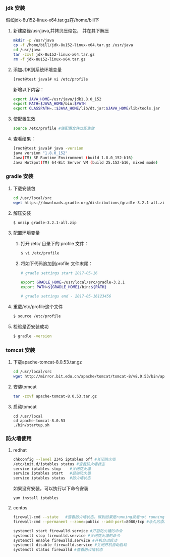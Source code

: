 ### **jdk 安装**
假如jdk-8u152-linux-x64.tar.gz在/home/bill下

1. 新建路径/usr/java,并拷贝压缩包， 并在其下解压 
    ```bash
    mkdir -p /usr/java
    cp -f /home/bill/jdk-8u152-linux-x64.tar.gz /usr/java
    cd /usr/java
    tar -zxvf jdk-8u152-linux-x64.tar.gz
    rm -f jdk-8u152-linux-x64.tar.gz
    ```
2. 添加JDK到系统环境变量 
    ```bash
    [root@test java]# vi /etc/profile 
    ```
    新增以下内容： 
    ```bash
    export JAVA_HOME=/usr/java/jdk1.8.0_152
    export PATH=$JAVA_HOME/bin:$PATH 
    export CLASSPATH=.:$JAVA_HOME/lib/dt.jar:$JAVA_HOME/lib/tools.jar 
    ```
3. 使配置生效 
    ```bash
    source /etc/profile #使配置文件立即生效 
    ```
4.  查看结果：
    ```bash
    [root@test java]# java -version 
    java version "1.8.0_152"
    Java(TM) SE Runtime Environment (build 1.8.0_152-b16)
    Java HotSpot(TM) 64-Bit Server VM (build 25.152-b16, mixed mode)
    ```
### **gradle 安装**

1. 下载安装包
    ```bash
    cd /usr/local/src
    wget https://downloads.gradle.org/distributions/gradle-3.2.1-all.zip
    ```
2. 解压安装
    ```bash
    $ unzip gradle-3.2.1-all.zip
    ```
3. 配置环境变量

    1. 打开 /etc/ 目录下的 profile 文件：
        ```bash
        $ vi /etc/profile
        ```
    2. 将如下代码追加到profile 文件末尾：
        ```bash
        # gradle settings start 2017-05-16

        export GRADLE_HOME=/usr/local/src/gradle-3.2.1
        export PATH=${GRADLE_HOME}/bin:${PATH}

        # gradle settings end - 2017-05-16123456
        ```
4. 重载/etc/profile这个文件
    ```bash
    $ source /etc/profile
    ```
5. 检验是否安装成功
    ```bash
    $ gradle -version 
    ```
### **tomcat 安装**

1. 下载apache-tomcat-8.0.53.tar.gz
    ```bash
    cd /usr/local/src
    wget http://mirror.bit.edu.cn/apache/tomcat/tomcat-8/v8.0.53/bin/apache-tomcat-8.0.53.tar.gz
    ```
2. 安装tomcat
    ```bash
    tar -zxvf apache-tomcat-8.0.53.tar.gz
    ```
3. 启动tomcat
    ```
    cd /usr/local
    cd apache-tomcat-8.0.53
    ./bin/startup.sh
    ```

### **防火墙使用**
1. redhat
    ```bash
    chkconfig --level 2345 iptables off #关闭防火墙
    /etc/init.d/iptables status #查看防火墙状态
    service iptables stop    #关闭防火墙
    service iptables start   #启动防火墙
    service iptables status  #防火墙状态
    ```
    如果没有安装，可以执行以下命令安装
    ```bash
    yum install iptables
    ```

2. centos
    ```bash
    firewall-cmd --state   #查看防火墙状态。得到结果是running或者not running
    firewall-cmd --permanent --zone=public --add-port=8080/tcp #永久的添加该端口。去掉--permanent则表示临时  

    systemctl start firewalld.service #开启防火墙的命令
    systemctl stop firewalld.service #关闭防火墙的命令
    systemctl enable firewalld.service #开机自动启动
    systemctl disable firewalld.service #关闭开机自动启动
    systemctl status firewalld #查看防火墙状态
    ```

